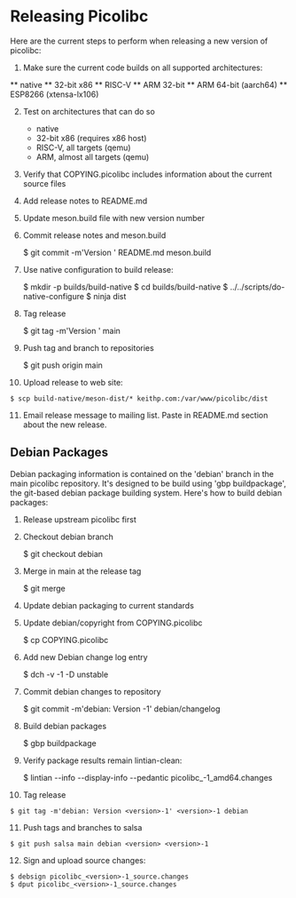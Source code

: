 # Releasing Picolibc

Here are the current steps to perform when releasing a new version of
picolibc:

 1. Make sure the current code builds on all supported architectures:

   ** native
   ** 32-bit x86
   ** RISC-V
   ** ARM 32-bit
   ** ARM 64-bit (aarch64)
   ** ESP8266 (xtensa-lx106)
 
 2. Test on architectures that can do so

    * native
    * 32-bit x86 (requires x86 host)
    * RISC-V, all targets (qemu)
    * ARM, almost all targets (qemu)

 3. Verify that COPYING.picolibc includes information
    about the current source files

 4. Add release notes to README.md
 
 5. Update meson.build file with new version number

 6. Commit release notes and meson.build

	$ git commit -m'Version <version>' README.md meson.build

 7. Use native configuration to build release:

	$ mkdir -p builds/build-native
	$ cd builds/build-native
        $ ../../scripts/do-native-configure
	$ ninja dist

 8. Tag release

	$ git tag -m'Version <version>' <version> main

 9. Push tag and branch to repositories

	$ git push origin main <version>

 10. Upload release to web site:

	$ scp build-native/meson-dist/* keithp.com:/var/www/picolibc/dist

 11. Email release message to mailing list. Paste in README.md section
     about the new release.

## Debian Packages

Debian packaging information is contained on the 'debian' branch in
the main picolibc repository. It's designed to be build using 'gbp
buildpackage', the git-based debian package building system. Here's
how to build debian packages:

 1. Release upstream picolibc first

 2. Checkout debian branch

	$ git checkout debian

 3. Merge in main at the release tag

	$ git merge <release-tag>

 4. Update debian packaging to current standards

 5. Update debian/copyright from COPYING.picolibc

	$ cp COPYING.picolibc 

 6. Add new Debian change log entry

	$ dch -v <release>-1 -D unstable

 7. Commit debian changes to repository

	$ git commit -m'debian: Version <version>-1' debian/changelog

 8. Build debian packages

	$ gbp buildpackage

 9. Verify package results remain lintian-clean:

	$ lintian --info --display-info --pedantic picolibc_<version>-1_amd64.changes

 10. Tag release

	$ git tag -m'debian: Version <version>-1' <version>-1 debian

 11. Push tags and branches to salsa

	$ git push salsa main debian <version> <version>-1

 12. Sign and upload source changes:

	$ debsign picolibc_<version>-1_source.changes
	$ dput picolibc_<version>-1_source.changes
